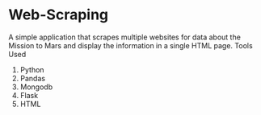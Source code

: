 # Web-Scraping

A simple application that scrapes multiple websites for data about the Mission to Mars and display the information in a single HTML page.
Tools Used
1. Python
1. Pandas
1. Mongodb
1. Flask
1. HTML
